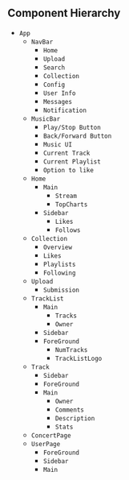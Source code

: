 ## Component Hierarchy

* `App`
  * `NavBar`
    * `Home`
    * `Upload`
    * `Search`
    * `Collection`
    * `Config`
    * `User Info`
    * `Messages`
    * `Notification`
  * `MusicBar`
    * `Play/Stop Button`
    * `Back/Forward Button`
    * `Music UI`
    * `Current Track`
    * `Current Playlist`
    * `Option to like`
  * `Home`
    * `Main`
      * `Stream`
      * `TopCharts`
    * `Sidebar`
      * `Likes`
      * `Follows`
  * `Collection`
    * `Overview`
    * `Likes`
    * `Playlists`
    * `Following`
  * `Upload`
    * `Submission`
  * `TrackList`
    * `Main`
      * `Tracks`
      * `Owner`
    * `Sidebar`
    * `ForeGround`
      * `NumTracks`
      * `TrackListLogo`
  * `Track`
    * `Sidebar`
    * `ForeGround`
    * `Main`
      * `Owner`
      * `Comments`
      * `Description`
      * `Stats`
  * `ConcertPage`
  * `UserPage`
    * `ForeGround`
    * `Sidebar`
    * `Main`

